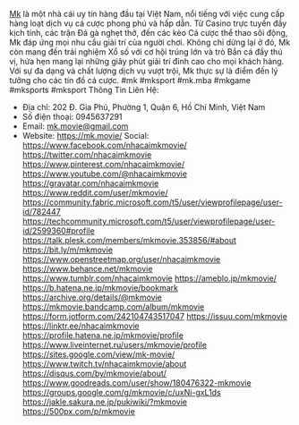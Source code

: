 [Mk](https://mk.movie/) là một nhà cái uy tín hàng đầu tại Việt Nam, nổi tiếng với việc cung cấp hàng loạt dịch vụ cá cược phong phú và hấp dẫn. Từ Casino trực tuyến đầy kịch tính, các trận Đá gà nghẹt thở, đến các kèo Cá cược thể thao sôi động, Mk đáp ứng mọi nhu cầu giải trí của người chơi. Không chỉ dừng lại ở đó, Mk còn mang đến trải nghiệm Xổ số với cơ hội trúng lớn và trò Bắn cá đầy thú vị, hứa hẹn mang lại những giây phút giải trí đỉnh cao cho mọi khách hàng. Với sự đa dạng và chất lượng dịch vụ vượt trội, Mk thực sự là điểm đến lý tưởng cho các tín đồ cá cược.
#mk #mksport #mk.mba #mkgame #mksports #mksport
Thông Tin Liên Hệ:
- Địa chỉ: 202 Đ. Gia Phú, Phường 1, Quận 6, Hồ Chí Minh, Việt Nam
- Số điện thoại: 0945637291
- Email: mk.movie@gmail.com
- Website: https://mk.movie/
Social:
https://www.facebook.com/nhacaimkmovie/
https://twitter.com/nhacaimkmovie
https://www.pinterest.com/nhacaimkmovie/
https://www.youtube.com/@nhacaimkmovie
https://gravatar.com/nhacaimkmovie
https://www.reddit.com/user/mkmovie/
https://community.fabric.microsoft.com/t5/user/viewprofilepage/user-id/782447
https://techcommunity.microsoft.com/t5/user/viewprofilepage/user-id/2599360#profile
https://talk.plesk.com/members/mkmovie.353856/#about
https://bit.ly/m/mkmovie
https://www.openstreetmap.org/user/nhacaimkmovie
https://www.behance.net/mkmovie
https://www.tumblr.com/nhacaimkmovie
https://ameblo.jp/mkmovie/
https://b.hatena.ne.jp/mkmovie/bookmark
https://archive.org/details/@mkmovie
https://mkmovie.bandcamp.com/album/mkmovie
https://form.jotform.com/242104743517047
https://issuu.com/mkmovie
https://linktr.ee/nhacaimkmovie
https://profile.hatena.ne.jp/mkmovie/profile
https://www.liveinternet.ru/users/mkmovie/profile
https://sites.google.com/view/mk-movie/
https://www.twitch.tv/nhacaimkmovie/about
https://disqus.com/by/mkmovie/about/
https://www.goodreads.com/user/show/180476322-mkmovie
https://groups.google.com/g/mkmovie/c/uxNi-gxL1ds
https://jakle.sakura.ne.jp/pukiwiki/?mkmovie
https://500px.com/p/mkmovie
